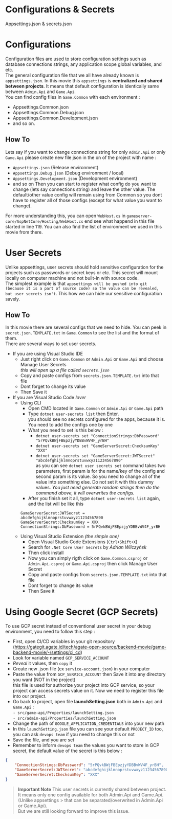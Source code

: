 # **Configurations & Secrets**
Appsettings.json & secrets.json

# Configurations
Configuration files are used to store configuration settings such as database connections strings, any application scope global variables, and etc.<br/>
The general configuration file that we all have already known is `appsettings.json`. In this movie this `appsettings` is **centralized and shared between projects**. It means that default configuration is identically same between `Admin.Api` and `Game.Api`.<br/>
You can find config files in `Game.Common` with each environment :
- Appsettings.Common.json
- Appsettings.Common.Debug.json
- Appsettings.Common.Development.json
- and so on.

## How To
Lets say if you want to change connections string for only `Admin.Api` or only `Game.Api` please create new file json in the on of the project with name :
- `Appsettings.json` (Release environment)
- `Appsettings.Debug.json` (Debug environment / local)
- `Appsettings.Development.json` (Development environment)
- and so on
Then you can start to register what config do you want to change (lets say connections string) and leave the other value. The default/other value config will remain using from Common so you dont have to register all of those configs (except for what value you want to change). <br/>

For more understanding this, you can open `WebHost.cs` in `gameserver-core/AspNetCore/Hosting/WebHost.cs` end see what happend in this file started in line 119. You can also find the list of environment we used in this movie from there.

# User Secrets
Unlike appsettings, user secrets should hold sensitive configuration for the projects such as passwords or secret keys or etc. This secret will mount locally on computer machine and not built-in with source code. <br/>The simplest example is that `appsettings will be pushed into git (because it is a part of source code) so the value can be revealed, but user secrets isn't`. This how we can hide our sensitive configuration savely.

## How To
In this movie there are several configs that we need to hide. You can peek in `secret.json.TEMPLATE.txt` in `Game.Common` to see the list and the format of them.<br/>
There are several ways to set user secrets.
- If you are using Visual Studio IDE 
    - Just right click on `Game.Common` or `Admin.Api` or `Game.Api` and choose Manage User Secrets <br/>
        *this will open up a file called `secrets.json`* 
    - Copy and paste configs from `secrets.json.TEMPLATE.txt` into that file
    - Dont forget to change its value
    - Then Save it
- If you are Visual Studio Code *lover*
    - Using CLI 
        - Open CMD located in `Game.Common` or `Admin.Api` or `Game.Api` path
        - Type `dotnet user-secrets list` then Enter.<br/>
        you should see no secrets configured for the apps, because it is. You need to add the configs one by one 
        - What you need to set is this below : 
            - `dotnet user-secrets set "ConnectionStrings:DbPassword" "5rPQvkBWjFBEpzjyYDBBvWV4F_yrBH"`
            - `dotnet user-secrets set "GameServerSecret:ChecksumKey" "XXX"`
            - `dotnet user-secrets set "GameServerSecret:JWTSecret" "abcdefghijklmnoprstuvwxyz11234567890"`
        <br/> as you can see `dotnet user secrets set` command takes two parameters, first param is for the name/key of the config and second param is its value. So you need to change all of the value into something else. Do not set it with this dummy values. *You just need generate random strings then do the command above, it will overwrites the configs.*
        - After you finish set it all, type `dotnet user-secrets list` again, and the list will be like this
        ```
        GameServerSecret:JWTSecret = abcdefghijklmnoprstuvwxyz11234567890
        GameServerSecret:ChecksumKey = XXX
        ConnectionStrings:DbPassword = 5rPQvkBWjFBEpzjyYDBBvWV4F_yrBH
        ```
    - Using Visual Studio Extension *(the simple one)*
        - Open Visual Studio Code Extensions (`Ctrl+Shift+X`)
        - Search for `.Net Core User Secrets` by *Adrian Wilczyńsk*
        - Then click install
        - Now you can simply rigth click on `Game.Common.csproj` or `Admin.Api.csproj` or `Game.Api.csproj` then click Manage User Secret
        - Copy and paste configs from `secrets.json.TEMPLATE.txt` into that file
        - Dont forget to change its value
        - Then Save it

# Using Google Secret (GCP Secrets)
To use GCP secret instead of conventional user secret in your debug environment, you need to follow this step :
- First, open CI/CD variables in your git repository (https://gategit.agate.id/tech/agate-open-source/backend-movie/game-backend-movie/-/settings/ci_cd)
- Look for variable named `GCP_SERVICE_ACCOUNT`
- *Reveal* it values, then `copy` it
- Create new .json file (ex `service-account.json`) in your computer
- Paste the value from `GCP_SERVICE_ACCOUNT` then Save it into any directory you want (NOT in the project) <br/>
  this file is used for authorize your project into GCP service, so your project can access secrets value on it. Now we need to register this file into our project.
- Go back to project, open file **launchSetting.json** both in `Admin.Api` and `Game.Api` : <br/>
  `- src/game-api/Properties/launchSetting.json`<br/>
  `- src/admin-api/Properties/launchSetting.json`<br/>
- Change the path of `GOOGLE_APPLICATION_CREDENTIALS` into your new path
- In this `launchSetting.json` file you can see your default `PROJECT_ID` too, you can ask `devops team` if you need to change this or not
- Save the file, and you are set
- Remember to inform `devops team` the values you want to store in GCP secret, the default value of the secret is this below : <br/>
```json
{
    "ConnectionStrings:DbPassword": "5rPQvkBWjFBEpzjyYDBBvWV4F_yrBH",
    "GameServerSecret:JWTSecret": "abcdefghijklmnoprstuvwxyz11234567890",
    "GameServerSecret:ChecksumKey": "XXX"
}
```


> **Important Note** 
> This user secrets is currently shared between project. It means only one config available for both Admin.Api and Game.Api. (Unlike appsettings > that can be separated/overwrited in Admin.Api or Game.Api).
> <br/> But we are still looking forward to improve this issue.